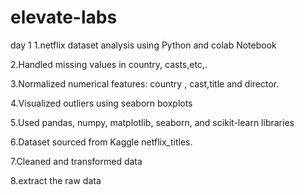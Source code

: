 # elevate-labs
day 1
1.netflix dataset analysis using Python and colab Notebook

2.Handled missing values in country, casts,etc,.

3.Normalized numerical features: country , cast,title and director.

4.Visualized outliers using seaborn boxplots

5.Used pandas, numpy, matplotlib, seaborn, and scikit-learn libraries

6.Dataset sourced from Kaggle netflix_titles.

7.Cleaned and transformed data

8.extract the raw data

